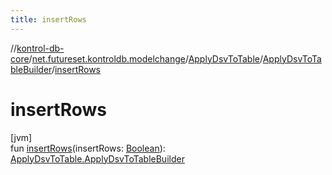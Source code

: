 ```yaml
---
title: insertRows
---
```

//[kontrol-db-core](../../../../index.html)/[net.futureset.kontroldb.modelchange](../../index.html)/[ApplyDsvToTable](../index.html)/[ApplyDsvToTableBuilder](index.html)/[insertRows](insert-rows.html)



# insertRows



[jvm]\
fun [insertRows](insert-rows.html)(insertRows: [Boolean](https://kotlinlang.org/api/latest/jvm/stdlib/kotlin/-boolean/index.html)): [ApplyDsvToTable.ApplyDsvToTableBuilder](index.html)




